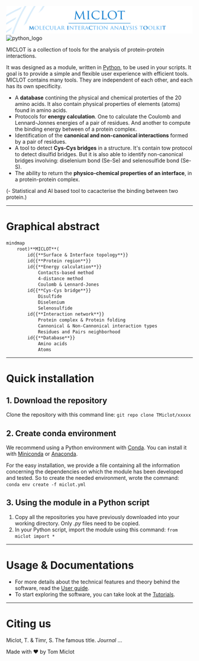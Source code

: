 <img src="__banner.png" alt="banner" class="center">
<img src="https://www.python.org/static/community_logos/python-powered-w.svg" alt="python_logo" width="80">


MICLOT is a collection of tools for the analysis of protein-protein interactions.

It was designed as a module, written in [Python](https://www.python.org/), to be used in your scripts. It goal is to provide a simple and flexible user experience with efficient tools. 
MICLOT contains many tools. They are independent of each other, and each has its own specificity.

- A **database** contining the physical and chemical proterties of the 20 amino acids. It also contain physical properties of elements (atoms) found in amino acids.
- Protocols for **energy calculation**. One to calculate the Coulomb and Lennard-Jonnes energies of a pair of residues. And another to compute the binding energy between of a protein complex.
- Identification of the **canonical and non-canonical interactions** formed by a pair of residues.
- A tool to detect **Cys-Cys bridges** in a structure. It's contain tow protocol to detect disulfid bridges. But it is also able to identify non-canonical bridges involving: diselenium bond (Se-Se) and selenosulfide bond (Se-S).
- The ability to return the **physico-chemical properties of an interface**, in a protein-protein complex.

(- Statistical and AI based tool to cacacterise the binding between two protein.)


* * *
# Graphical abstract

```mermaid
mindmap
    root)**MICLOT**(
        id{{**Surface & Interface topology**}}
        id{{**Protein region**}}
        id{{**Energy calculation**}}
            Contacts-based method
            4-distance method
            Coulomb & Lennard-Jones
        id{{**Cys-Cys bridge**}}
            Disulfide
            Diselenium
            Selenosulfide
        id{{**Interaction network**}}
            Protein complex & Protein folding
            Cannonical & Non-Cannonical interaction types
            Residues and Pairs neighborhood
        id{{**Database**}}
            Amino acids
            Atoms
```

* * *
# Quick installation
## 1. Download the repository
Clone the repository with this command line: `git repo clone TMiclot/xxxxx`

## 2. Create conda environment
We recommend using a Python environment with [Conda](https://docs.conda.io/projects/conda/en/stable/index.html). You can install it with [Miniconda](https://docs.conda.io/projects/miniconda/en/latest/) or [Anaconda](https://www.anaconda.com/download/).

For the easy installation, we provide a file containing all the information concerning the dependencies on which the module has been developed and tested. So to create the needed environment, wrote the command: `conda env create -f miclot.yml`

## 3. Using the module in a Python script
1. Copy all the repositories you have previously downloaded into your working directory. Only *.py* files need to be copied.
2. In your Python script, import the module using this command: `from miclot import *`


* * *
# Usage & Documentations
- For more details about the technical features and theory behind the software, read the [User guide](User_Guide/Manual.md).
- To start exploring the software, you can take look at the [Tutorials](Tutorial/Tutorials.md).


* * *
# Citing us
Miclot, T. & Timr, S. The famous title. *Journal* ... 

Made with :heart: by Tom Miclot
